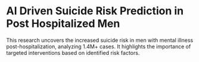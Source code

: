 # AI Driven Suicide Risk Prediction in Post Hospitalized Men
This research uncovers the increased suicide risk in men with mental illness post-hospitalization, analyzing 1.4M+ cases. It highlights the importance of targeted interventions based on identified risk factors.
